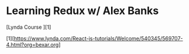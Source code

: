 # Learning Redux w/ Alex Banks
[Lynda Course ][1]



[1][https://www.lynda.com/React-js-tutorials/Welcome/540345/569707-4.html?org=bexar.org]